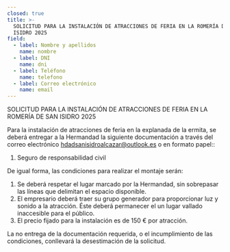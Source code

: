 ```yaml
---
closed: true
title: >-
  SOLICITUD PARA LA INSTALACIÓN DE ATRACCIONES DE FERIA EN LA ROMERÍA DE SAN
  ISIDRO 2025
field:
  - label: Nombre y apellidos
    name: nombre
  - label: DNI
    name: dni
  - label: Teléfono
    name: telefono
  - label: Correo electrónico
    name: email
---
```


SOLICITUD PARA LA INSTALACIÓN DE ATRACCIONES DE FERIA EN LA ROMERÍA DE SAN ISIDRO 2025

Para la instalación de atracciones de feria en la explanada de la ermita, se deberá entregar a la Hermandad la siguiente documentación a través del correo electrónico [hdadsanisidroalcazar@outlook.es](mailto:hdadsanisidroalcazar@outlook.es) o en formato papel::

1. Seguro de responsabilidad civil

De igual forma, las condiciones para realizar el montaje serán:

1. Se deberá respetar el lugar marcado por la Hermandad, sin sobrepasar las líneas que delimitan el espacio disponible.
2. El empresario deberá traer su grupo generador para proporcionar luz y sonido a la atracción. Éste deberá permanecer el un lugar vallado inaccesible para el público.
3. El precio fijado para la instalación es de 150 € por atracción.

La no entrega de la documentación requerida, o el incumplimiento de las condiciones, conllevará la desestimación de la solicitud.
